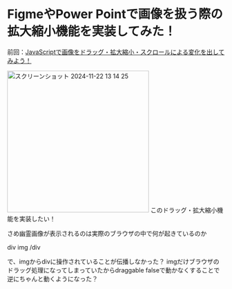 # FigmeやPower Pointで画像を扱う際の拡大縮小機能を実装してみた！


前回：[JavaScriptで画像をドラッグ・拡大縮小・スクロールによる変化を出してみよう！](https://github.com/hinatatakeda/jsmoveobject)

<img width="328" alt="スクリーンショット 2024-11-22 13 14 25" src="https://github.com/user-attachments/assets/50583da6-caeb-4151-adee-8c11b23e9597">
このドラッグ・拡大縮小機能を実装したい！



さめ幽霊画像が表示されるのは実際のブラウザの中で何が起きているのか


div
img
/div

で、imgからdivに操作されていることが伝播しなかった？
imgだけブラウザのドラッグ処理になってしまっていたからdraggable falseで動かなくすることで逆にちゃんと動くようになった？